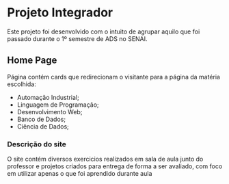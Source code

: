 # Projeto Integrador
Este projeto foi desenvolvido com o intuito de agrupar aquilo que foi passado durante o 1º semestre de ADS no SENAI.

## Home Page
Página contém cards que redirecionam o visitante para a página da matéria escolhida:
- Automação Industrial;
- Linguagem de Programação;
- Desenvolvimento Web;
- Banco de Dados;
- Ciência de Dados;

### Descrição do site
O site contém diversos exercicios realizados em sala de aula junto do professor e projetos criados para entrega de forma a ser avaliado, com foco em utilizar apenas o que foi aprendido durante aula

